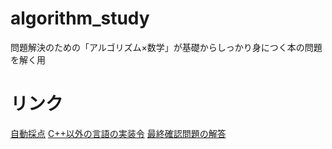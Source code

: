 # algorithm_study
問題解決のための「アルゴリズム×数学」が基礎からしっかり身につく本の問題を解く用

# リンク
[自動採点](https://atcoder.jp/contests/math-and-algorithm)
[C++以外の言語の実装令](https://github.com/E869120/math-algorithm-book)
[最終確認問題の解答](https://github.com/E869120/math-algorithm-book)
